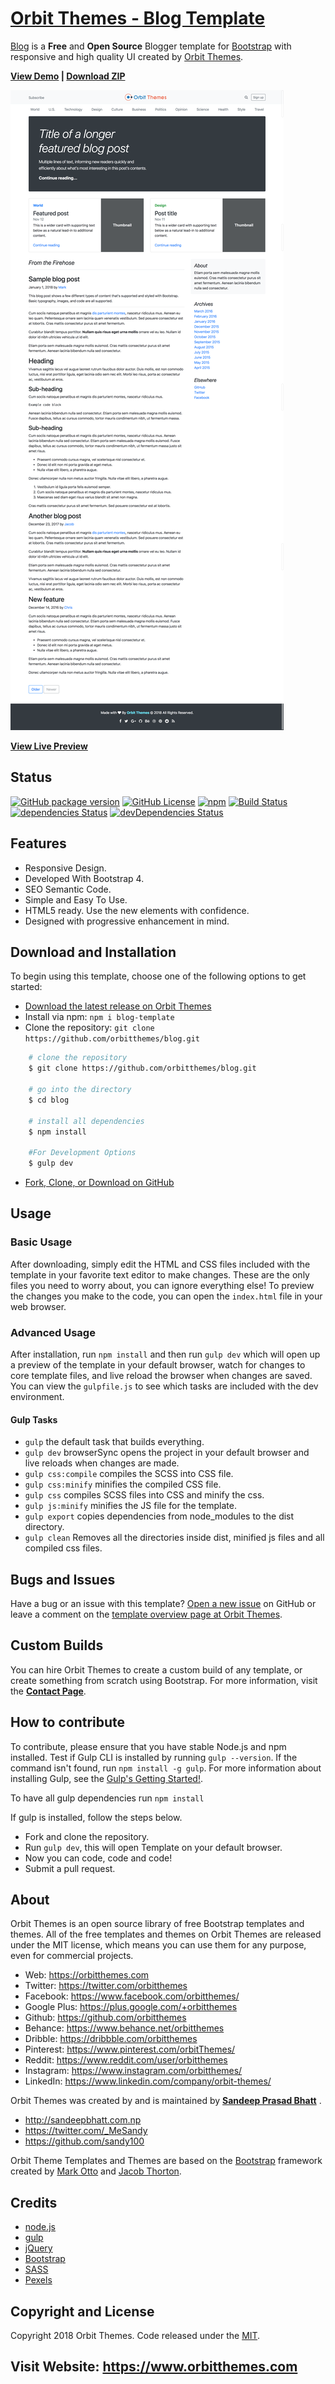 # [Orbit Themes - Blog Template](https://orbitthemes.com/preview/blog/)

[Blog](https://orbitthemes.com/downloads/blog/) is a **Free** and **Open Source** Blogger template for [Bootstrap](https://getbootstrap.com/) with responsive and high quality UI created by [Orbit Themes](https://orbitthemes.com/).


<strong><a href="https://orbitthemes.com/preview/blog/">View Demo</a> | <a href="https://github.com/orbitthemes/blog/archive/master.zip">Download ZIP</a></strong>

[![Blog Photography Template Preview](https://raw.githubusercontent.com/orbitthemes/Orbit-Themes/master/assets/blog.png)](https://orbitthemes.com/preview/blog/)


**[View Live Preview](https://orbitthemes.com/preview/blog/)**

## Status
[![GitHub package version](https://img.shields.io/github/package-json/v/badges/shields.svg)](https://github.com/orbitthemes/blog)
[![GitHub License](https://img.shields.io/badge/license-MIT-blue.svg)](https://raw.githubusercontent.com/orbitthemes/blog/master/LICENSE)
[![npm](https://img.shields.io/npm/v/npm.svg)](https://www.npmjs.com/package/blog-template)
[![Build Status](https://travis-ci.org/orbitthemes/blog.svg?branch=master)](https://travis-ci.org/orbitthemes/blog)
[![dependencies Status](https://david-dm.org/orbitthemes/blog/status.svg)](https://david-dm.org/orbitthemes/blog)
[![devDependencies Status](https://david-dm.org/orbitthemes/blog/dev-status.svg)](https://david-dm.org/orbitthemes/blog?type=dev)

## Features

- Responsive Design.
- Developed With Bootstrap 4.
- SEO Semantic Code.
- Simple and Easy To Use.
- HTML5 ready. Use the new elements with confidence.
- Designed with progressive enhancement in mind.

## Download and Installation

To begin using this template, choose one of the following options to get started:
* [Download the latest release on Orbit Themes](https://orbitthemes.com/downloads/blog/)
* Install via npm: `npm i blog-template`
* Clone the repository: `git clone https://github.com/orbitthemes/blog.git`
```sh
    # clone the repository
    $ git clone https://github.com/orbitthemes/blog.git

    # go into the directory
    $ cd blog

    # install all dependencies
    $ npm install

    #For Development Options
    $ gulp dev
```

* [Fork, Clone, or Download on GitHub](https://github.com/orbitthemes/blog)

## Usage


### Basic Usage

After downloading, simply edit the HTML and CSS files included with the template in your favorite text editor to make changes. These are the only files you need to worry about, you can ignore everything else! To preview the changes you make to the code, you can open the `index.html` file in your web browser.

### Advanced Usage

After installation, run `npm install` and then run `gulp dev` which will open up a preview of the template in your default browser, watch for changes to core template files, and live reload the browser when changes are saved. You can view the `gulpfile.js` to see which tasks are included with the dev environment.

#### Gulp Tasks

- `gulp` the default task that builds everything.
- `gulp dev` browserSync opens the project in your default browser and live reloads when changes are made.
- `gulp css:compile` compiles the SCSS into CSS file.
- `gulp css:minify` minifies the compiled CSS file.
- `gulp css` compiles SCSS files into CSS and minify the css.
- `gulp js:minify` minifies the JS file for the template.
- `gulp export` copies dependencies from node_modules to the dist directory.
- `gulp clean` Removes all the directories inside dist, minified js files and all compiled css files.

## Bugs and Issues

Have a bug or an issue with this template? [Open a new issue](https://github.com/orbitthemes/blog/issues) on GitHub or leave a comment on the [template overview page at Orbit Themes](https://orbitthemes.com/downloads/blog/).

## Custom Builds

You can hire Orbit Themes to create a custom build of any template, or create something from scratch using Bootstrap. For more information, visit the **[Contact Page](https://orbitthemes.com/contact/)**.

<!-- ## Other Templates -->
<!-- List Other Templates Of Orbit Themes -->

<!-- ## Useful Links -->
<!-- OrbitThemes Blog Post Links Related To the Template. -->

## How to contribute

To contribute, please ensure that you have stable Node.js and npm installed.
Test if Gulp CLI is installed by running `gulp --version`. If the command isn't found, run `npm install -g gulp`. For more information about installing Gulp, see the [Gulp's Getting Started!](https://gulpjs.org/getting-started).

To have all gulp dependencies run `npm install`

If gulp is installed, follow the steps below.

* Fork and clone the repository.
* Run `gulp dev`, this will open Template on your default browser.
* Now you can code, code and code!
* Submit a pull request.

## About

Orbit Themes is an open source library of free Bootstrap templates and themes. All of the free templates and themes on Orbit Themes are released under the MIT license, which means you can use them for any purpose, even for commercial projects.

* Web: https://orbitthemes.com
* Twitter: https://twitter.com/orbitthemes
* Facebook: https://www.facebook.com/orbitthemes/
* Google Plus: https://plus.google.com/+orbitthemes
* Github: https://github.com/orbitthemes
* Behance: https://www.behance.net/orbitthemes
* Dribble: https://dribbble.com/orbitthemes
* Pinterest: https://www.pinterest.com/orbitThemes/
* Reddit: https://www.reddit.com/user/orbitthemes
* Instagram: https://www.instagram.com/orbitthemes/
* LinkedIn: https://www.linkedin.com/company/orbit-themes/

Orbit Themes was created by and is maintained by **[Sandeep Prasad Bhatt](http://sandeepbhatt.com.np/)** .

* http://sandeepbhatt.com.np
* https://twitter.com/_MeSandy
* https://github.com/sandy100

Orbit Theme Templates and Themes are based on the [Bootstrap](http://getbootstrap.com/) framework created by [Mark Otto](https://twitter.com/mdo) and [Jacob Thorton](https://twitter.com/fat).


## Credits

* [node.js](http://nodejs.org/)
* [gulp](http://gulpjs.com/)
* [jQuery](http://jquery.com/)
* [Bootstrap](http://getbootstrap.com/)
* [SASS](https://sass-lang.com/)
* [Pexels](https://www.pexels.com/)

## Copyright and License

Copyright 2018 Orbit Themes. Code released under the [MIT](https://raw.githubusercontent.com/orbitthemes/blog/master/LICENSE).

## Visit Website: https://www.orbitthemes.com
